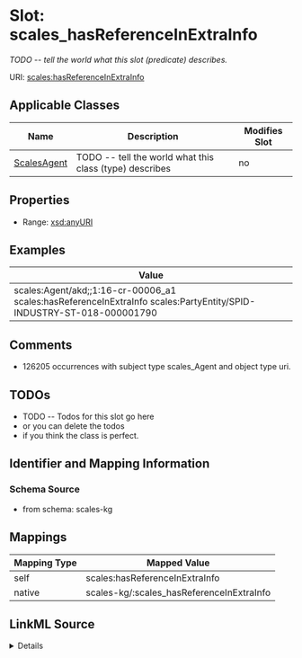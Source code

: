

# Slot: scales_hasReferenceInExtraInfo


_TODO -- tell the world what this slot (predicate) describes._





URI: [scales:hasReferenceInExtraInfo](http://schemas.scales-okn.org/rdf/scales#hasReferenceInExtraInfo)



<!-- no inheritance hierarchy -->





## Applicable Classes

| Name | Description | Modifies Slot |
| --- | --- | --- |
| [ScalesAgent](../classes/ScalesAgent.md) | TODO -- tell the world what this class (type) describes |  no  |







## Properties

* Range: [xsd:anyURI](http://www.w3.org/2001/XMLSchema#anyURI)






## Examples

| Value |
| --- |
| scales:Agent/akd;;1:16-cr-00006_a1 scales:hasReferenceInExtraInfo scales:PartyEntity/SPID-INDUSTRY-ST-018-000001790 |

## Comments

* 126205 occurrences with subject type scales_Agent and object type uri.

## TODOs

* TODO -- Todos for this slot go here
* or you can delete the todos
* if you think the class is perfect.

## Identifier and Mapping Information







### Schema Source


* from schema: scales-kg




## Mappings

| Mapping Type | Mapped Value |
| ---  | ---  |
| self | scales:hasReferenceInExtraInfo |
| native | scales-kg/:scales_hasReferenceInExtraInfo |




## LinkML Source

<details>
```yaml
name: scales_hasReferenceInExtraInfo
description: TODO -- tell the world what this slot (predicate) describes.
todos:
- TODO -- Todos for this slot go here
- or you can delete the todos
- if you think the class is perfect.
comments:
- 126205 occurrences with subject type scales_Agent and object type uri.
examples:
- value: scales:Agent/akd;;1:16-cr-00006_a1 scales:hasReferenceInExtraInfo scales:PartyEntity/SPID-INDUSTRY-ST-018-000001790
from_schema: scales-kg
rank: 1000
slot_uri: scales:hasReferenceInExtraInfo
alias: scales_hasReferenceInExtraInfo
domain_of:
- scales_Agent
range: uri

```
</details>
